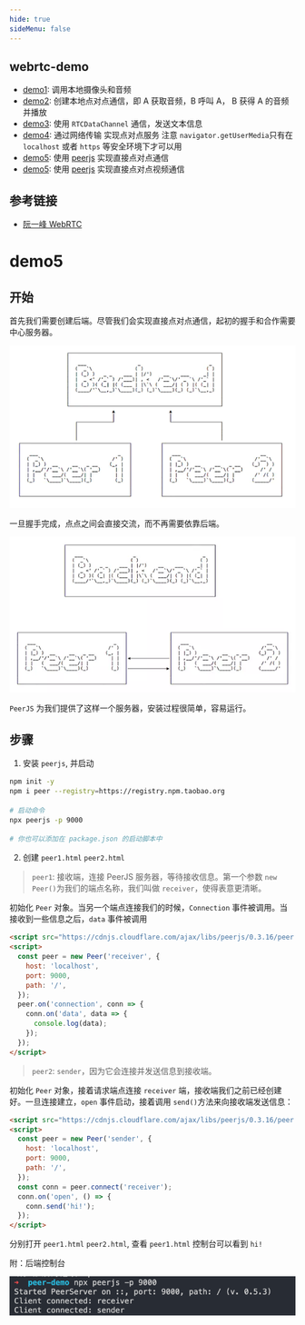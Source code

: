 ```yaml
---
hide: true
sideMenu: false
---
```


## webrtc-demo

- [demo1](./demo1/index.html): 调用本地摄像头和音频
- [demo2](./demo2/index.html): 创建本地点对点通信，即 A 获取音频，B 呼叫 A， B 获得 A 的音频并播放
- [demo3](./demo3/index.html): 使用 `RTCDataChannel` 通信，发送文本信息
- [demo4](./demo4): 通过网络传输 实现点对点服务 注意 `navigator.getUserMedia`只有在 `localhost` 或者 `https` 等安全环境下才可以用
- [demo5](./demo5): 使用 [peerjs](https://github.com/peers/peerjs) 实现直接点对点通信
- [demo5](./demo6): 使用 [peerjs](https://github.com/peers/peerjs) 实现直接点对点视频通信

## 参考链接

- [阮一峰 WebRTC](http://www.w3cbus.com/htmlapi/webrtc.html)

# demo5

## 开始

首先我们需要创建后端。尽管我们会实现直接点对点通信，起初的握手和合作需要中心服务器。

![](./assets/1.png)

一旦握手完成，点点之间会直接交流，而不再需要依靠后端。

![](./assets/2.png)

`PeerJS` 为我们提供了这样一个服务器，安装过程很简单，容易运行。

## 步骤

1. 安装 `peerjs`, 并启动

```bash
npm init -y
npm i peer --registry=https://registry.npm.taobao.org

# 启动命令
npx peerjs -p 9000

# 你也可以添加在 package.json 的启动脚本中
```

2. 创建 `peer1.html` `peer2.html`

> `peer1`: 接收端，连接 PeerJS 服务器，等待接收信息。第一个参数 `new Peer()`为我们的端点名称，我们叫做 `receiver`，使得表意更清晰。

初始化 `Peer` 对象。当另一个端点连接我们的时候，`Connection` 事件被调用。当接收到一些信息之后，`data` 事件被调用

```html
<script src="https://cdnjs.cloudflare.com/ajax/libs/peerjs/0.3.16/peer.min.js"></script>
<script>
  const peer = new Peer('receiver', {
    host: 'localhost',
    port: 9000,
    path: '/',
  });
  peer.on('connection', conn => {
    conn.on('data', data => {
      console.log(data);
    });
  });
</script>
```

> `peer2`: `sender`，因为它会连接并发送信息到接收端。

初始化 `Peer` 对象，接着请求端点连接 `receiver` 端，接收端我们之前已经创建好。一旦连接建立，`open` 事件启动，接着调用 `send()`方法来向接收端发送信息：

```html
<script src="https://cdnjs.cloudflare.com/ajax/libs/peerjs/0.3.16/peer.min.js"></script>
<script>
  const peer = new Peer('sender', {
    host: 'localhost',
    port: 9000,
    path: '/',
  });
  const conn = peer.connect('receiver');
  conn.on('open', () => {
    conn.send('hi!');
  });
</script>
```

分别打开 `peer1.html` `peer2.html`, 查看 `peer1.html` 控制台可以看到 `hi!`

附：后端控制台

![](./assets/3.png)
